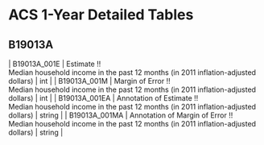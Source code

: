 # ACS 1-Year Detailed Tables

## B19013A

| B19013A_001E | Estimate !!<br>Median household income in the past 12 months (in 2011 inflation-adjusted dollars) | int |
| B19013A_001M | Margin of Error !!<br>Median household income in the past 12 months (in 2011 inflation-adjusted dollars) | int |
| B19013A_001EA | Annotation of Estimate !!<br>Median household income in the past 12 months (in 2011 inflation-adjusted dollars) | string |
| B19013A_001MA | Annotation of Margin of Error !!<br>Median household income in the past 12 months (in 2011 inflation-adjusted dollars) | string |

